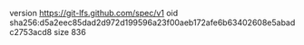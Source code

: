 version https://git-lfs.github.com/spec/v1
oid sha256:d5a2eec85dad2d972d199596a23f00aeb172afe6b63402608e5abadc2753acd8
size 836
